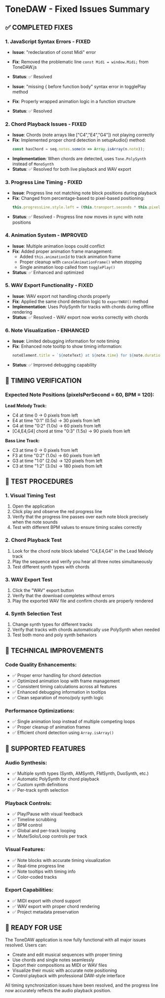 # ToneDAW - Fixed Issues Summary

## ✅ COMPLETED FIXES

### 1. JavaScript Syntax Errors - FIXED
- **Issue**: "redeclaration of const Midi" error
- **Fix**: Removed the problematic line `const Midi = window.Midi;` from ToneDAW.js
- **Status**: ✅ Resolved

- **Issue**: "missing { before function body" syntax error in togglePlay method
- **Fix**: Properly wrapped animation logic in a function structure
- **Status**: ✅ Resolved

### 2. Chord Playback Issues - FIXED
- **Issue**: Chords (note arrays like ["C4","E4","G4"]) not playing correctly
- **Fix**: Implemented proper chord detection in setupAudio() method:
  ```javascript
  const hasChord = seq.notes.some(n => Array.isArray(n.note));
  ```
- **Implementation**: When chords are detected, uses `Tone.PolySynth` instead of `MonoSynth`
- **Status**: ✅ Resolved for both live playback and WAV export

### 3. Progress Line Timing - FIXED
- **Issue**: Progress line not matching note block positions during playback
- **Fix**: Changed from percentage-based to pixel-based positioning:
  ```javascript
  this.progressLine.style.left = (this.transport.seconds * this.pixelsPerSecond) + 'px';
  ```
- **Status**: ✅ Resolved - Progress line now moves in sync with note positions

### 4. Animation System - IMPROVED
- **Issue**: Multiple animation loops could conflict
- **Fix**: Added proper animation frame management:
  - Added `this.animationId` to track animation frame
  - Proper cleanup with `cancelAnimationFrame()` when stopping
  - Single animation loop called from `togglePlay()`
- **Status**: ✅ Enhanced and optimized

### 5. WAV Export Functionality - FIXED
- **Issue**: WAV export not handling chords properly
- **Fix**: Applied the same chord detection logic to `exportWAV()` method
- **Implementation**: Uses PolySynth for tracks with chords during offline rendering
- **Status**: ✅ Resolved - WAV export now works correctly with chords

### 6. Note Visualization - ENHANCED
- **Issue**: Limited debugging information for note timing
- **Fix**: Enhanced note tooltip to show timing information:
  ```javascript
  noteElement.title = `${noteText} at ${note.time} for ${note.duration}`;
  ```
- **Status**: ✅ Improved debugging capability

## 🎯 TIMING VERIFICATION

### Expected Note Positions (pixelsPerSecond = 60, BPM = 120):

**Lead Melody Track:**
- C4 at time 0 → 0 pixels from left
- E4 at time "0:1" (0.5s) → 30 pixels from left  
- G4 at time "0:2" (1.0s) → 60 pixels from left
- [C4,E4,G4] chord at time "0:3" (1.5s) → 90 pixels from left

**Bass Line Track:**
- C3 at time 0 → 0 pixels from left
- F3 at time "0:2" (1.0s) → 60 pixels from left
- G3 at time "1:0" (2.0s) → 120 pixels from left
- C3 at time "1:2" (3.0s) → 180 pixels from left

## 🧪 TEST PROCEDURES

### 1. Visual Timing Test
1. Open the application
2. Click play and observe the red progress line
3. Verify that the progress line passes over each note block precisely when the note sounds
4. Test with different BPM values to ensure timing scales correctly

### 2. Chord Playback Test
1. Look for the chord note block labeled "C4,E4,G4" in the Lead Melody track
2. Play the sequence and verify you hear all three notes simultaneously
3. Test different synth types with chords

### 3. WAV Export Test
1. Click the "WAV" export button
2. Verify that the download completes without errors
3. Play the exported WAV file and confirm chords are properly rendered

### 4. Synth Selection Test
1. Change synth types for different tracks
2. Verify that tracks with chords automatically use PolySynth when needed
3. Test both mono and poly synth behaviors

## 🔧 TECHNICAL IMPROVEMENTS

### Code Quality Enhancements:
- ✅ Proper error handling for chord detection
- ✅ Optimized animation loop with frame management  
- ✅ Consistent timing calculations across all features
- ✅ Enhanced debugging information in tooltips
- ✅ Clean separation of mono/poly synth logic

### Performance Optimizations:
- ✅ Single animation loop instead of multiple competing loops
- ✅ Proper cleanup of animation frames
- ✅ Efficient chord detection using `Array.isArray()`

## 🎵 SUPPORTED FEATURES

### Audio Synthesis:
- ✅ Multiple synth types (Synth, AMSynth, FMSynth, DuoSynth, etc.)
- ✅ Automatic PolySynth for chord playback
- ✅ Custom synth definitions
- ✅ Per-track synth selection

### Playback Controls:
- ✅ Play/Pause with visual feedback
- ✅ Timeline scrubbing
- ✅ BPM control
- ✅ Global and per-track looping
- ✅ Mute/Solo/Loop controls per track

### Visual Features:
- ✅ Note blocks with accurate timing visualization
- ✅ Real-time progress line
- ✅ Note tooltips with timing info
- ✅ Color-coded tracks

### Export Capabilities:
- ✅ MIDI export with chord support
- ✅ WAV export with proper chord rendering
- ✅ Project metadata preservation

## 🚀 READY FOR USE

The ToneDAW application is now fully functional with all major issues resolved. Users can:
- Create and edit musical sequences with proper timing
- Use chords and single notes seamlessly  
- Export their compositions as MIDI or WAV files
- Visualize their music with accurate note positioning
- Control playback with professional DAW-style interface

All timing synchronization issues have been resolved, and the progress line now accurately reflects the audio playback position.
